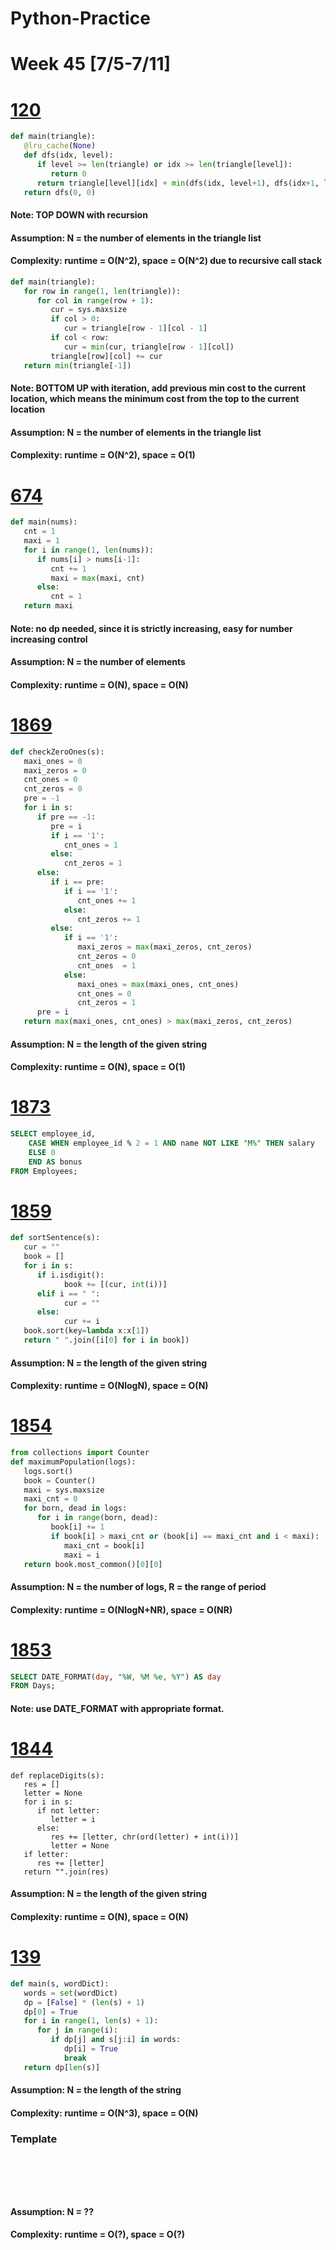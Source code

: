# Python-Practice

# Week 45 [7/5-7/11]

# [120](https://leetcode.com/problems/triangle/)
```python
def main(triangle):
   @lru_cache(None)
   def dfs(idx, level):
      if level >= len(triangle) or idx >= len(triangle[level]):
         return 0
      return triangle[level][idx] + min(dfs(idx, level+1), dfs(idx+1, level+1))
   return dfs(0, 0)
```
#### Note: TOP DOWN with recursion
#### Assumption: N = the number of elements in the triangle list
#### Complexity: runtime = O(N^2), space = O(N^2) due to recursive call stack

```python
def main(triangle):
   for row in range(1, len(triangle)):
      for col in range(row + 1):
         cur = sys.maxsize
         if col > 0:
            cur = triangle[row - 1][col - 1]
         if col < row:
            cur = min(cur, triangle[row - 1][col])
         triangle[row][col] += cur
   return min(triangle[-1])
```
#### Note: BOTTOM UP with iteration, add previous min cost to the current location, which means the minimum cost from the top to the current location
#### Assumption: N = the number of elements in the triangle list
#### Complexity: runtime = O(N^2), space = O(1)

# [674](https://leetcode.com/problems/longest-continuous-increasing-subsequence/)
```python
def main(nums):
   cnt = 1
   maxi = 1
   for i in range(1, len(nums)):
      if nums[i] > nums[i-1]:
         cnt += 1
         maxi = max(maxi, cnt)
      else:
         cnt = 1
   return maxi
```
#### Note: no dp needed, since it is strictly increasing, easy for number increasing control
#### Assumption: N = the number of elements
#### Complexity: runtime = O(N), space = O(N)

# [1869](https://leetcode.com/problems/longer-contiguous-segments-of-ones-than-zeros/)
```python
def checkZeroOnes(s):
   maxi_ones = 0
   maxi_zeros = 0
   cnt_ones = 0
   cnt_zeros = 0
   pre = -1
   for i in s:
      if pre == -1:
         pre = i
         if i == '1':
            cnt_ones = 1
         else:
            cnt_zeros = 1
      else:
         if i == pre:
            if i == '1':
               cnt_ones += 1
            else:
               cnt_zeros += 1
         else:
            if i == '1':
               maxi_zeros = max(maxi_zeros, cnt_zeros)
               cnt_zeros = 0
               cnt_ones  = 1
            else:
               maxi_ones = max(maxi_ones, cnt_ones)
               cnt_ones = 0
               cnt_zeros = 1
      pre = i
   return max(maxi_ones, cnt_ones) > max(maxi_zeros, cnt_zeros)                
```
#### Assumption: N = the length of the given string
#### Complexity: runtime = O(N), space = O(1)

# [1873](https://leetcode.com/problems/calculate-special-bonus/)
```sql
SELECT employee_id,
    CASE WHEN employee_id % 2 = 1 AND name NOT LIKE "M%" THEN salary
    ELSE 0
    END AS bonus
FROM Employees;
```

# [1859](https://leetcode.com/problems/sorting-the-sentence/)
```python
def sortSentence(s):
   cur = ""
   book = []
   for i in s:
      if i.isdigit():
            book += [(cur, int(i))]
      elif i == " ":
            cur = ""
      else:
            cur += i
   book.sort(key=lambda x:x[1])
   return " ".join([i[0] for i in book])
```
#### Assumption: N = the length of the given string
#### Complexity: runtime = O(NlogN), space = O(N)

# [1854](https://leetcode.com/problems/maximum-population-year/)
```python
from collections import Counter
def maximumPopulation(logs):
   logs.sort()
   book = Counter()
   maxi = sys.maxsize
   maxi_cnt = 0
   for born, dead in logs:
      for i in range(born, dead):
         book[i] += 1
         if book[i] > maxi_cnt or (book[i] == maxi_cnt and i < maxi):
            maxi_cnt = book[i]
            maxi = i
   return book.most_common()[0][0]
```
#### Assumption: N = the number of logs, R = the range of period
#### Complexity: runtime = O(NlogN+NR), space = O(NR)

# [1853](https://leetcode.com/problems/convert-date-format/)
```sql
SELECT DATE_FORMAT(day, "%W, %M %e, %Y") AS day
FROM Days;
```
#### Note: use DATE_FORMAT with appropriate format.

# [1844](https://leetcode.com/problems/replace-all-digits-with-characters/)
```python'
def replaceDigits(s):
   res = []
   letter = None
   for i in s:
      if not letter:
         letter = i
      else:
         res += [letter, chr(ord(letter) + int(i))]
         letter = None
   if letter:
      res += [letter]
   return "".join(res)
```
#### Assumption: N = the length of the given string
#### Complexity: runtime = O(N), space = O(N)

# [139](https://leetcode.com/problems/word-break/)
```python
def main(s, wordDict):
   words = set(wordDict)
   dp = [False] * (len(s) + 1)
   dp[0] = True
   for i in range(1, len(s) + 1):
      for j in range(i):
         if dp[j] and s[j:i] in words:
            dp[i] = True
            break
   return dp[len(s)]
```
#### Assumption: N = the length of the string
#### Complexity: runtime = O(N^3), space = O(N)

### Template
# []()
```sql
```

# []()
```python
```
#### Assumption: N = ??
#### Complexity: runtime = O(?), space = O(?)

